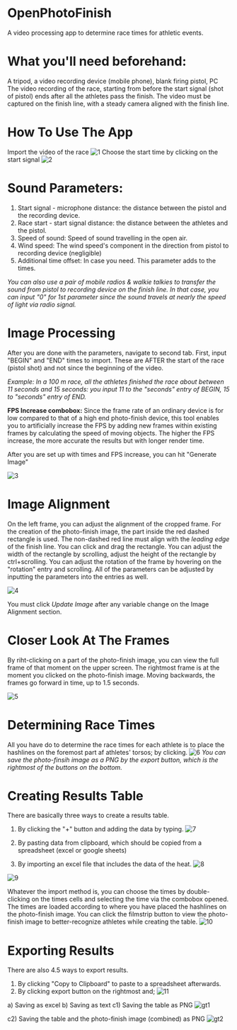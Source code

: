 # OpenPhotoFinish
A video processing app to determine race times for athletic events.
# What you'll need beforehand:
A tripod, a video recording device (mobile phone), blank firing pistol, PC
The video recording of the race, starting from before the start signal (shot of pistol) ends after all the athletes pass the finish.
The video must be captured on the finish line, with a steady camera aligned with the finish line.
# How To Use The App
Import the video of the race
![1](https://github.com/user-attachments/assets/4c54beb5-725d-456d-9743-b5ef7b3f05e9)
Choose the start time by clicking on the start signal
![2](https://github.com/user-attachments/assets/126c959e-e2fe-4011-98b2-a6bce14fb256)
# Sound Parameters:
1) Start signal - microphone distance: the distance between the pistol and the recording device.
2) Race start - start signal distance: the distance between the athletes and the pistol.
3) Speed of sound: Speed of sound travelling in the open air.
4) Wind speed: The wind speed's component in the direction from pistol to recording device (negligible)
5) Additional time offset: In case you need. This parameter adds to the times.

_You can also use a pair of mobile radios & walkie talkies to transfer the sound from pistol to recording device on the finish line. In that case, you can input "0" for 1st parameter since the sound travels at nearly the speed of light via radio signal._

# Image Processing
After you are done with the parameters, navigate to second tab. First, input "BEGIN" and "END" times to import. These are AFTER the start of the race (pistol shot) and not since the beginning of the video.

_Example: In a 100 m race, all the athletes finished the race about between 11 seconds and 15 seconds: you input 11 to the "seconds" entry of BEGIN, 15 to "seconds" entry of END._

**FPS Increase combobox:** Since the frame rate of an ordinary device is for low compared to that of a high end photo-finish device, this tool enables you to artificially increase the FPS by adding new frames within existing frames by calculating the speed of moving objects. The higher the FPS increase, the more accurate the results but with longer render time.

After you are set up with times and FPS increase, you can hit "Generate Image"

![3](https://github.com/user-attachments/assets/6308715c-34ca-421d-a09e-8034984905bc)

# Image Alignment
On the left frame, you can adjust the alignment of the cropped frame. For the creation of the photo-finish image, the part inside the red dashed rectangle is used.
The non-dashed red line must align with the _leading edge_ of the finish line.
You can click and drag the rectangle. You can adjust the width of the rectangle by scrolling, adjust the height of the rectangle by ctrl+scrolling.
You can adjust the rotation of the frame by hovering on the "rotation" entry and scrolling.
All of the parameters can be adjusted by inputting the parameters into the entries as well.

![4](https://github.com/user-attachments/assets/8bcf0112-2560-44c6-a4d8-c227149d027a)

You must click _Update Image_ after any variable change on the Image Alignment section.
# Closer Look At The Frames
By riht-clicking on a part of the photo-finish image, you can view the full frame of that moment on the upper screen.
The rightmost frame is at the moment you clicked on the photo-finish image. Moving backwards, the frames go forward in time, up to 1.5 seconds.

![5](https://github.com/user-attachments/assets/4c38a606-5cec-4d12-886a-d8797cac59a4)

# Determining Race Times
All you have do to determine the race times for each athlete is to place the hashlines on the foremost part af athletes' torsos; by clicking.
![6](https://github.com/user-attachments/assets/bafdabcc-3d74-4a70-871c-cbb62b9060a3)
_You can save the photo-finsih image as a PNG by the export button, which is the rightmost of the buttons on the bottom._

# Creating Results Table
There are basically three ways to create a results table.
1) By clicking the "+" button and adding the data by typing.
![7](https://github.com/user-attachments/assets/f133f7af-f516-436e-bd3a-7b758fcc0e53)

2) By pasting data from clipboard, which should be copied from a spreadsheet (excel or google sheets)
3) By importing an excel file that includes the data of the heat.
![8](https://github.com/user-attachments/assets/99a86d62-720e-4700-816d-d85f4d7cd4c3)

![9](https://github.com/user-attachments/assets/55ef60c9-5837-4aa6-8f9a-16e3b97cd806)

Whatever the import method is, you can choose the times by double-clicking on the times cells and selecting the time via the combobox opened. The times are loaded according to where you have placed the hashlines on the photo-finish image.
You can click the filmstrip button to view the photo-finish image to better-recognize athletes while creating the table.
![10](https://github.com/user-attachments/assets/6a8c8def-a6e2-4713-a131-1399d499b898)

# Exporting Results
There are also 4.5 ways to export results.
1) By clicking "Copy to Clipboard" to paste to a spreadsheet afterwards.
2) By clicking export button on the rightmost and;
   ![11](https://github.com/user-attachments/assets/93098a96-edb0-4f19-979c-7835921da9a6)

a) Saving as excel
b) Saving as text
c1) Saving the table as PNG
![gt1](https://github.com/user-attachments/assets/a29ffa2a-0f43-4401-8a2e-3a9c4c0a1fd8)

c2) Saving the table and the photo-finish image (combined) as PNG
![gt2](https://github.com/user-attachments/assets/c540dcc8-2d94-4939-957e-709b41ef1d0f)
